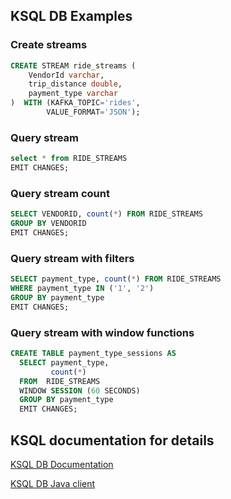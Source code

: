 ## KSQL DB Examples

### Create streams

```sql
CREATE STREAM ride_streams (
    VendorId varchar,
    trip_distance double,
    payment_type varchar
)  WITH (KAFKA_TOPIC='rides',
        VALUE_FORMAT='JSON');
```

### Query stream

```sql
select * from RIDE_STREAMS
EMIT CHANGES;
```

### Query stream count

```sql
SELECT VENDORID, count(*) FROM RIDE_STREAMS
GROUP BY VENDORID
EMIT CHANGES;
```

### Query stream with filters

```sql
SELECT payment_type, count(*) FROM RIDE_STREAMS
WHERE payment_type IN ('1', '2')
GROUP BY payment_type
EMIT CHANGES;
```

### Query stream with window functions

```sql
CREATE TABLE payment_type_sessions AS
  SELECT payment_type,
         count(*)
  FROM  RIDE_STREAMS
  WINDOW SESSION (60 SECONDS)
  GROUP BY payment_type
  EMIT CHANGES;
```

## KSQL documentation for details

[KSQL DB Documentation](https://docs.ksqldb.io/en/latest/developer-guide/ksqldb-reference/quick-reference/)

[KSQL DB Java client](https://docs.ksqldb.io/en/latest/developer-guide/ksqldb-clients/java-client/)
